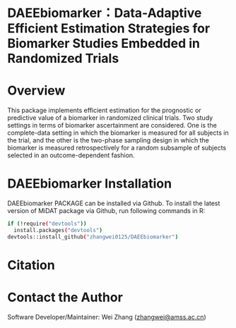 # DAEEbiomarker：Data-Adaptive Efficient Estimation Strategies for Biomarker Studies Embedded in Randomized Trials

# Overview

This package implements efficient estimation for the prognostic or predictive value of a biomarker in randomized clinical trials. Two study settings in
terms of biomarker ascertainment are considered. One is the complete-data setting in which the biomarker is measured for all subjects in the trial, and the other is the two-phase sampling design in which the biomarker
is measured retrospectively for a random subsample of subjects selected in an outcome-dependent fashion. 


# DAEEbiomarker Installation
DAEEbiomarker PACKAGE can be installed via Github. To install the latest version of MiDAT package via Github, run following commands in R:
```bash
if (!require("devtools"))
  install.packages("devtools")
devtools::install_github("zhangwei0125/DAEEbiomarker")
```
# Citation

# Contact the Author
Software Developer/Maintainer: Wei Zhang (zhangwei@amss.ac.cn)
